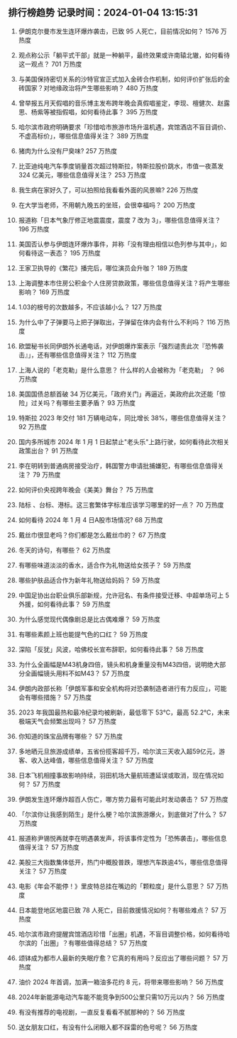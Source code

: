 
## 排行榜趋势 记录时间：2024-01-04 13:15:31
  
  1. 伊朗克尔曼市发生连环爆炸袭击，已致 95 人死亡，目前情况如何？ 1576 万热度
    
  2. 观点称公示「躺平式干部」就是一种躺平，最终效果或许南辕北辙，如何看待这一观点？ 701 万热度
    
  3. 与美国保持密切关系的沙特官宣正式加入金砖合作机制，如何评价扩张后的金砖国家？对地缘政治将产生哪些影响？ 480 万热度
    
  4. 曾举报五月天假唱的音乐博主发布跨年晚会真假唱鉴定，李现、檀健次、赵露思、杨紫等被指假唱，如何看待此事？ 395 万热度
    
  5. 哈尔滨市政府明确要求「珍惜哈市旅游市场升温机遇，宾馆酒店不盲目调价、不虚高标价」，哪些信息值得关注？ 389 万热度
    
  6. 猪肉为什么没有尸臭味? 257 万热度
    
  7. 比亚迪纯电汽车季度销量首次超过特斯拉，特斯拉股价跳水，市值一夜蒸发 324 亿美元，哪些信息值得关注？ 253 万热度
    
  8. 我生病在家好久了，可以拍照给我看看外面的风景嘛? 226 万热度
    
  9. 在大学当老师，不用朝九晚五的坐班，会很幸福吗？ 200 万热度
    
  10. 报道称「日本气象厅修正地震震度，震度 7 改为 3」，哪些信息值得关注？ 196 万热度
    
  11. 美国否认参与伊朗连环爆炸事件，并称「没有理由相信以色列参与其中」，如何看待这一表态？ 195 万热度
    
  12. 王家卫执导的《繁花》播完后，哪位演员会升咖？ 189 万热度
    
  13. 上海调整本市住房公积金个人住房贷款政策，哪些信息值得关注？将产生哪些影响？ 169 万热度
    
  14. 1.03的根号的次数越多，不应该越小么？ 127 万热度
    
  15. 为什么中了子弹要马上把子弹取出，子弹留在体内会有什么不利吗？ 116 万热度
    
  16. 欧盟秘书长同伊朗外长通电话，对伊朗爆炸案表示「强烈谴责此次『恐怖袭击』」，还有哪些信息值得关注？ 112 万热度
    
  17. 上海人说的「老克勒」是什么意思？ 什么样的人会被称为「老克勒」 ？ 96 万热度
    
  18. 美国国债总额首破 34 万亿美元，「政府关门」再逼近，美政府此次还能「惊险」过关吗？有哪些主要矛盾？ 93 万热度
    
  19. 特斯拉 2023 年交付 181 万辆电动车，同比增长 38%，哪些信息值得关注？ 92 万热度
    
  20. 国内多所城市 2024 年 1 月 1 日起禁止"老头乐"上路行驶，如何看待此次相关政策出台？ 91 万热度
    
  21. 李在明转到普通病房接受治疗，韩国警方申请批捕嫌犯，有哪些信息值得关注？ 79 万热度
    
  22. 如何评价央视跨年晚会《美美》舞台？ 75 万热度
    
  23. 陆标 、台标、港标。这三套繁体字标准应该学习哪里的好一点？ 70 万热度
    
  24. 如何看待 2024 年 1 月 4 日A股市场情况? 68 万热度
    
  25. 戴丝巾很显老吗？你们都是怎么戴丝巾的？ 67 万热度
    
  26. 冬天的诗句，有哪些？ 62 万热度
    
  27. 有哪些味道淡淡的香水，适合作为礼物送给女孩子？ 59 万热度
    
  28. 哪些护肤品适合作为新年礼物送给妈妈？ 59 万热度
    
  29. 中国足协出台职业俱乐部新规，允许冠名、有条件接受迁移、中超单场可上 5 外援，如何看待此事？ 59 万热度
    
  30. 为什么感觉现代偶像剧总是比古偶难爆？ 59 万热度
    
  31. 有哪些素颜上班也能提气色的口红？ 59 万热度
    
  32. 深陷「反犹」风波，哈佛校长宣布辞职，如何看待此事？ 58 万热度
    
  33. 为什么全画幅是M43机身四倍，镜头和机身重量没有M43四倍，说明绝大部分全画幅镜头用料不如M43？ 57 万热度
    
  34. 伊朗内政部长称「伊朗军事和安全机构将对恐袭制造者进行有力反应」，可能会有哪些措施？ 57 万热度
    
  35. 2023 年我国最热和最冷纪录均被刷新，最低零下 53℃，最高 52.2℃，未来极端天气会频繁出现吗？ 57 万热度
    
  36. 你知道的珠宝品牌有哪些？ 57 万热度
    
  37. 多地晒元旦旅游成绩单，五省份揽客超千万，哈尔滨三天收入超59亿元，游客、收入达峰值，哪些信息值得关注？ 57 万热度
    
  38. 日本飞机相撞事故影响持续，羽田机场大量航班遭延误或取消，现在情况如何？ 57 万热度
    
  39. 伊朗发生连环爆炸超百人伤亡，哪方势力最有可能此时发动袭击？ 57 万热度
    
  40. 「尔滨你让我感到陌生」是什么梗？哈尔滨旅游爆火，到底做对了什么？ 57 万热度
    
  41. 报道称尹锡悦再就李在明遇袭发声，将该事件定性为「恐怖袭击」，哪些信息值得关注？ 57 万热度
    
  42. 美股三大指数集体低开，热门中概股普跌，理想汽车跌逾4%，哪些信息值得关注？ 57 万热度
    
  43. 电影《年会不能停！》里皮特总挂在嘴边的「颗粒度」是什么意思？ 57 万热度
    
  44. 日本能登地区地震已致 78 人死亡，目前救援情况如何？有哪些难点？ 57 万热度
    
  45. 哈尔滨市政府提醒宾馆酒店珍惜「出圈」机遇，不盲目调整价格，如何看待哈尔滨的「出圈」？有哪些值得总结？ 57 万热度
    
  46. 颂钵成为都市人最新的失眠疗愈？它真的有用吗？反应出了哪些问题？ 57 万热度
    
  47. 油价 2024 年首调，加满一箱油多花约 8 元，将带来哪些影响？ 56 万热度
    
  48. 2024年新能源电动汽车能不能竞争到500公里只需10万元以内？ 56 万热度
    
  49. 有没有推荐的电视剧，一直反复看看不腻那种的？ 56 万热度
    
  50. 送女朋友口红，有没有什么闭眼入都不踩雷的色号呢？ 56 万热度
    